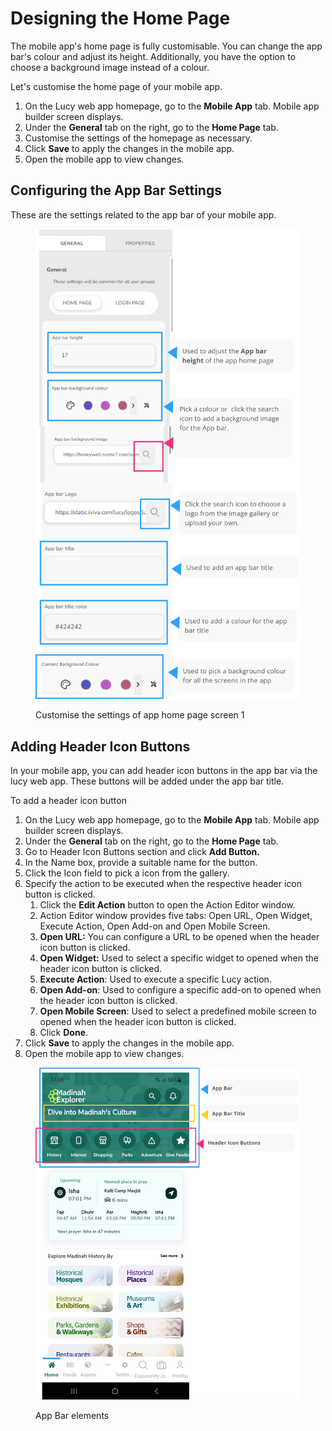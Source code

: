 # Designing the Home Page

The mobile app's home page is fully customisable. You can change the app bar's colour and adjust its height. Additionally, you have the option to choose a background image instead of a colour.

Let's customise the home page of your mobile app.

1. On the Lucy web app homepage, go to the **Mobile App** tab. Mobile app builder screen displays.
2. Under the **General** tab on the right, go to the **Home Page** tab.
3. Customise the settings of the homepage as necessary.
4. Click **Save** to apply the changes in the mobile app.
5. Open the mobile app to view changes.

## Configuring the App Bar Settings

These are the settings related to the app bar of your mobile app.

<figure><img src="../../.gitbook/assets/App Home page settings_1_3.png" alt="" width="563"><figcaption><p>Customise the settings of app home page screen 1</p></figcaption></figure>

## Adding Header Icon Buttons

In your mobile app, you can add header icon buttons in the app bar via the lucy web app. These buttons will be added under the app bar title.

To add a header icon button

1. On the Lucy web app homepage, go to the **Mobile App** tab. Mobile app builder screen displays.
2. Under the **General** tab on the right, go to the **Home Page** tab.
3. Go to Header Icon Buttons section and click **Add Button.**
4. In the Name box, provide a suitable name for the button.
5. Click the Icon field to pick a icon from the gallery.
6. Specify the action to be executed when the respective header icon button is clicked.
   1. Click the **Edit Action** button to open the Action Editor window.
   2. Action Editor window provides five tabs: Open URL, Open Widget, Execute Action, Open Add-on and Open Mobile Screen.
   3. **Open URL:** You can configure a URL to be opened when the header icon button is clicked.
   4. **Open Widget:** Used to select a specific widget to opened when the header icon button is clicked.
   5. &#x20;**Execute Action**: Used to execute a specific Lucy action.
   6. **Open Add-on**: Used to configure a specific add-on to opened when the header icon button is clicked.
   7. **Open Mobile Screen**: Used to select a predefined mobile screen to opened when the header icon button is clicked.
   8. Click **Done**.
7. Click **Save** to apply the changes in the mobile app.
8. Open the mobile app to view changes.

<figure><img src="../../.gitbook/assets/App Bar elements_1.png" alt=""><figcaption><p>App Bar elements</p></figcaption></figure>

